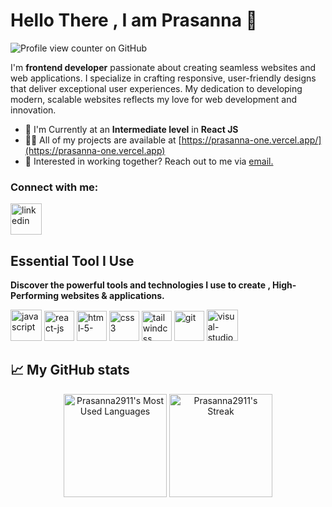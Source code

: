 # Hello There , I am Prasanna 👋

<!-- <h3 align="center">Building Scalable Modern Webiste For Future</h3> -->

![Profile view counter on GitHub](https://komarev.com/ghpvc/?username=Prasanna2911)

<div class="github-introduction">

I'm **frontend developer** passionate about creating seamless websites and web applications. I specialize in crafting responsive, user-friendly designs that deliver exceptional user experiences. My dedication to developing modern, scalable websites reflects my love for web development and innovation.

</div>

- 🌱 I'm Currently at an <b> Intermediate level</b> in <b>React JS</b>
- 👨‍💻 All of my projects are available at [https://prasanna-one.vercel.app/](https://prasanna-one.vercel.app)
- 💼 Interested in working together? Reach out to me via <a href="mailto:prasannabp2004@gmail.com">email.</a>

<h3 align="left">Connect with me:</h3>

<p align="left">
 <a href="https://www.linkedin.com/in/bpprasanna2911/" target="_blank">
  <img width="50" height="50" src="https://img.icons8.com/fluency/50/linkedin.png" alt="linkedin"/>
 </a> 
</p>

## Essential Tool I Use

**Discover the powerful tools and technologies I use to create , High-Performing websites & applications.**

<div class="skills-div">
  <img
              width="50"
              height="50"
              src="https://img.icons8.com/fluency/50/javascript.png"
              alt="javascript"
            />
            <img
              width="48"
              height="48"
              src="https://img.icons8.com/color/48/react-native.png"
              alt="react-js"
            />
         <img
              width="48"
              height="48"
              src="https://img.icons8.com/color/48/html-5--v1.png"
              alt="html-5-"
            />
             <img
              width="48"
              height="48"
              src="https://img.icons8.com/color/48/css3.png"
              alt="css3"
            />
             <img
              width="48"
              height="48"
              src="https://img.icons8.com/color/48/tailwindcss.png"
              alt="tailwindcss"
            />
             <img
              width="48"
              height="48"
              src="https://img.icons8.com/color/48/git.png"
              alt="git"
              className="z-10"
            />
            <img width="50" height="50" src="https://img.icons8.com/fluency/50/visual-studio-code-2019.png" alt="visual-studio-code-2019"/>
</div>

## 📈 My GitHub stats

<div class="badges-githubstats">
<p align="center">

<img src="https://github-readme-stats.vercel.app/api/top-langs/?username=Prasanna2911&layout=compact&theme=tokyonight&hide_border=true" alt="Prasanna2911's Most Used Languages" height="165">
<!-- github Streak -->
<img src="https://github-readme-streak-stats.herokuapp.com/?user=Prasanna2911&theme=tokyonight&hide_border=true" alt="Prasanna2911's Streak" height="165">

</p>
</div>
